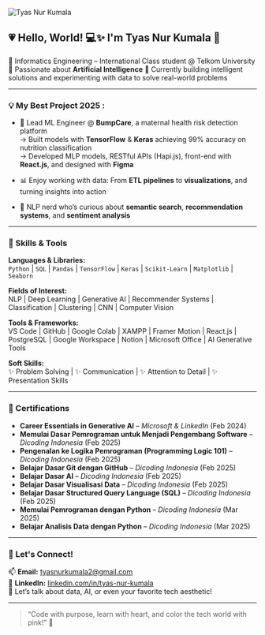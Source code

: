 
![Tyas Nur Kumala](githead.png)


## 💗 Hello, World! 💻✨ I'm Tyas Nur Kumala 🩷


🎀 Informatics Engineering – International Class student @ Telkom University  
🤖 Passionate about **Artificial Intelligence**
🌱 Currently building intelligent solutions and experimenting with data to solve real-world problems

---

### 💡 My Best Project 2025 :
- 🩷 Lead ML Engineer @ **BumpCare**, a maternal health risk detection platform  
  → Built models with **TensorFlow** & **Keras** achieving 99% accuracy on nutrition classification  
  → Developed MLP models, RESTful APIs (Hapi.js), front-end with **React.js**, and designed with **Figma**

- 📊 Enjoy working with data: From **ETL pipelines** to **visualizations**, and turning insights into action  
- 💬 NLP nerd who’s curious about **semantic search**, **recommendation systems**, and **sentiment analysis**

---

### 🧠 Skills & Tools
**Languages & Libraries:**  
`Python` | `SQL` | `Pandas` | `TensorFlow` | `Keras` | `Scikit-Learn` | `Matplotlib` | `Seaborn`

**Fields of Interest:**  
 NLP | Deep Learning | Generative AI | Recommender Systems |  Classification |  Clustering  | CNN | Computer Vision

**Tools & Frameworks:**  
VS Code | GitHub | Google Colab | XAMPP | Framer Motion | React.js | PostgreSQL  | Google Workspace | Notion | Microsoft Office | AI Generative Tools

**Soft Skills:**  
✨ Problem Solving | ✨ Communication | ✨ Attention to Detail | ✨ Presentation Skills  

---
### 📜 Certifications

- **Career Essentials in Generative AI** – *Microsoft & LinkedIn* (Feb 2024)
- **Memulai Dasar Pemrograman untuk Menjadi Pengembang Software** – *Dicoding Indonesia* (Feb 2025)
- **Pengenalan ke Logika Pemrograman (Programming Logic 101)** – *Dicoding Indonesia* (Feb 2025)
- **Belajar Dasar Git dengan GitHub** – *Dicoding Indonesia* (Feb 2025)
- **Belajar Dasar AI** – *Dicoding Indonesia* (Feb 2025)
- **Belajar Dasar Visualisasi Data** – *Dicoding Indonesia* (Feb 2025)
- **Belajar Dasar Structured Query Language (SQL)** – *Dicoding Indonesia* (Feb 2025)
- **Memulai Pemrograman dengan Python** – *Dicoding Indonesia* (Mar 2025)
- **Belajar Analisis Data dengan Python** – *Dicoding Indonesia* (Mar 2025)

---

### 🤝 Let's Connect!
📫 **Email:** tyasnurkumala2@gmail.com  
🔗 **LinkedIn:** [linkedin.com/in/tyas-nur-kumala](https://www.linkedin.com/in/tyas-nur-kumala-939a16262/)  
💬 Let’s talk about data, AI, or even your favorite tech aesthetic!  

---

> “Code with purpose, learn with heart, and color the tech world with pink!” 🌷


